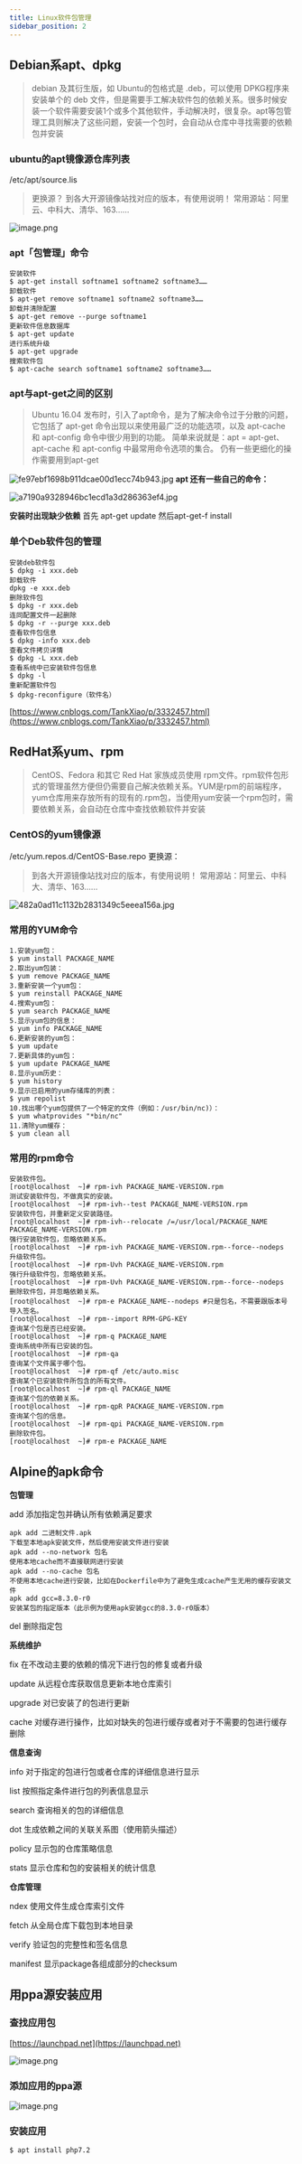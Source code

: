 ```yaml
---
title: Linux软件包管理
sidebar_position: 2
---
```


## Debian系apt、dpkg

> debian 及其衍生版，如 Ubuntu的包格式是 .deb，可以使用 DPKG程序来安装单个的 deb 文件，但是需要手工解决软件包的依赖关系。很多时候安装一个软件需要安装1个或多个其他软件，手动解决时，很复杂。apt等包管理工具则解决了这些问题，安装一个包时，会自动从仓库中寻找需要的依赖包并安装


### ubuntu的apt镜像源仓库列表

/etc/apt/source.lis

> 更换源？
> 到各大开源镜像站找对应的版本，有使用说明！
> 常用源站：阿里云、中科大、清华、163……

![image.png](https://leo-1258140835.cos.ap-guangzhou.myqcloud.com/blogimages/1603198673474.png)

### apt「包管理」命令

```shell
安装软件
$ apt-get install softname1 softname2 softname3……
卸载软件
$ apt-get remove softname1 softname2 softname3……
卸载并清除配置
$ apt-get remove --purge softname1
更新软件信息数据库
$ apt-get update
进行系统升级
$ apt-get upgrade
搜索软件包
$ apt-cache search softname1 softname2 softname3……
```

### apt与apt-get之间的区别

> Ubuntu 16.04 发布时，引入了apt命令，是为了解决命令过于分散的问题，它包括了 apt-get 命令出现以来使用最广泛的功能选项，以及 apt-cache 和 apt-config 命令中很少用到的功能。
> 简单来说就是：apt = apt-get、apt-cache 和 apt-config 中最常用命令选项的集合。
> 仍有一些更细化的操作需要用到apt-get

![fe97ebf1698b911dcae00d1ecc74b943.jpg](https://leo-1258140835.cos.ap-guangzhou.myqcloud.com/blogimages/1603198836436-fa422fe2-5362-4d81-9641-3197fd52bf43.jpeg)
**apt 还有一些自己的命令：**

![a7190a9328946bc1ecd1a3d286363ef4.jpg](https://leo-1258140835.cos.ap-guangzhou.myqcloud.com/blogimages/1603198887601-9fc3bd5d-7a46-41a8-a953-2a32c7431da5.jpeg)

**安装时出现缺少依赖**
首先 apt-get update
然后apt-get-f install

### 单个Deb软件包的管理

```shell
安装deb软件包
$ dpkg -i xxx.deb
卸载软件
dpkg -e xxx.deb
删除软件包
$ dpkg -r xxx.deb
连同配置文件一起删除
$ dpkg -r --purge xxx.deb
查看软件包信息
$ dpkg -info xxx.deb
查看文件拷贝详情
$ dpkg -L xxx.deb
查看系统中已安装软件包信息
$ dpkg -l
重新配置软件包
$ dpkg-reconfigure（软件名）
```

[https://www.cnblogs.com/TankXiao/p/3332457.html](https://www.cnblogs.com/TankXiao/p/3332457.html)

## RedHat系yum、rpm

> CentOS、Fedora 和其它 Red Hat 家族成员使用 rpm文件。rpm软件包形式的管理虽然方便但仍需要自己解决依赖关系。YUM是rpm的前端程序，yum仓库用来存放所有的现有的.rpm包，当使用yum安装一个rpm包时，需要依赖关系，会自动在仓库中查找依赖软件并安装


### CentOS的yum镜像源

/etc/yum.repos.d/CentOS-Base.repo
更换源：

> 到各大开源镜像站找对应的版本，有使用说明！
> 常用源站：阿里云、中科大、清华、163……

![482a0ad11c1132b2831349c5eeea156a.jpg](https://leo-1258140835.cos.ap-guangzhou.myqcloud.com/blogimages/1603199380932-ee8e171d-cc3e-4e85-8b87-4406cb4561e7.jpeg)

### 常用的YUM命令

```shell
1.安装yum包：
$ yum install PACKAGE_NAME
2.取出yum包装：
$ yum remove PACKAGE_NAME
3.重新安装一个yum包：
$ yum reinstall PACKAGE_NAME
4.搜索yum包：
$ yum search PACKAGE_NAME
5.显示yum包的信息：
$ yum info PACKAGE_NAME
6.更新安装的yum包：
$ yum update
7.更新具体的yum包：
$ yum update PACKAGE_NAME
8.显示yum历史：
$ yum history
9.显示已启用的yum存储库的列表：
$ yum repolist
10.找出哪个yum包提供了一个特定的文件（例如：/usr/bin/nc)）：
$ yum whatprovides "*bin/nc"
11.清除yum缓存：
$ yum clean all
```

### 常用的rpm命令

```shell
安装软件包。
[root@localhost  ~]# rpm-ivh PACKAGE_NAME-VERSION.rpm 
测试安装软件包，不做真实的安装。
[root@localhost  ~]# rpm-ivh--test PACKAGE_NAME-VERSION.rpm 
安装软件包，并重新定义安装路径。
[root@localhost  ~]# rpm-ivh--relocate /=/usr/local/PACKAGE_NAME PACKAGE_NAME-VERSION.rpm 
强行安装软件包，忽略依赖关系。
[root@localhost  ~]# rpm-ivh PACKAGE_NAME-VERSION.rpm--force--nodeps 
升级软件包。
[root@localhost  ~]# rpm-Uvh PACKAGE_NAME-VERSION.rpm 
强行升级软件包，忽略依赖关系。
[root@localhost  ~]# rpm-Uvh PACKAGE_NAME-VERSION.rpm--force--nodeps 
删除软件包，并忽略依赖关系。
[root@localhost  ~]# rpm-e PACKAGE_NAME--nodeps #只是包名，不需要跟版本号 
导入签名。
[root@localhost  ~]# rpm--import RPM-GPG-KEY 
查询某个包是否已经安装。
[root@localhost  ~]# rpm-q PACKAGE_NAME 
查询系统中所有已安装的包。
[root@localhost  ~]# rpm-qa 
查询某个文件属于哪个包。
[root@localhost  ~]# rpm-qf /etc/auto.misc 
查询某个已安装软件所包含的所有文件。
[root@localhost  ~]# rpm-ql PACKAGE_NAME 
查询某个包的依赖关系。
[root@localhost  ~]# rpm-qpR PACKAGE_NAME-VERSION.rpm 
查询某个包的信息。
[root@localhost  ~]# rpm-qpi PACKAGE_NAME-VERSION.rpm 
删除软件包。
[root@localhost  ~]# rpm-e PACKAGE_NAME
```



## Alpine的apk命令

**包管理**

add	添加指定包并确认所有依赖满足要求

```shell
apk add 二进制文件.apk
下载至本地apk安装文件，然后使用安装文件进行安装
apk add --no-network 包名
使用本地cache而不直接联网进行安装
apk add --no-cache 包名
不使用本地cache进行安装，比如在Dockerfile中为了避免生成cache产生无用的缓存安装文件
apk add gcc=8.3.0-r0
安装某包的指定版本（此示例为使用apk安装gcc的8.3.0-r0版本）
```

del	删除指定包

**系统维护**

fix	在不改动主要的依赖的情况下进行包的修复或者升级

update	从远程仓库获取信息更新本地仓库索引

upgrade	对已安装了的包进行更新

cache	对缓存进行操作，比如对缺失的包进行缓存或者对于不需要的包进行缓存删除

**信息查询**

info	对于指定的包进行包或者仓库的详细信息进行显示

list	按照指定条件进行包的列表信息显示

search	查询相关的包的详细信息

dot	生成依赖之间的关联关系图（使用箭头描述）

policy	显示包的仓库策略信息

stats	显示仓库和包的安装相关的统计信息

**仓库管理**

ndex	使用文件生成仓库索引文件

fetch	从全局仓库下载包到本地目录

verify	验证包的完整性和签名信息

manifest	显示package各组成部分的checksum

## 用ppa源安装应用

### 查找应用包

[https://launchpad.net](https://launchpad.net)



![image.png](https://leo-1258140835.cos.ap-guangzhou.myqcloud.com/blogimages/1603200000177.png)

### 添加应用的ppa源

![image.png](https://leo-1258140835.cos.ap-guangzhou.myqcloud.com/blogimages/1603200045180.png)

### 安装应用

```shell
$ apt install php7.2
```

